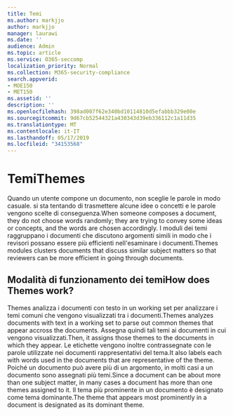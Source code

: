 ```yaml
---
title: Temi
ms.author: markjjo
author: markjjo
manager: laurawi
ms.date: ''
audience: Admin
ms.topic: article
ms.service: O365-seccomp
localization_priority: Normal
ms.collection: M365-security-compliance
search.appverid:
- MOE150
- MET150
ms.assetid: ''
description: ''
ms.openlocfilehash: 398ad007f62e340bd10114810d5efabbb329e00e
ms.sourcegitcommit: 9d67cb52544321a430343d39eb336112c1a11d35
ms.translationtype: MT
ms.contentlocale: it-IT
ms.lasthandoff: 05/17/2019
ms.locfileid: "34153568"
---
```

# <a name="themes"></a><span data-ttu-id="0583c-102">Temi</span><span class="sxs-lookup"><span data-stu-id="0583c-102">Themes</span></span>

<span data-ttu-id="0583c-103">Quando un utente compone un documento, non sceglie le parole in modo casuale. si sta tentando di trasmettere alcune idee o concetti e le parole vengono scelte di conseguenza.</span><span class="sxs-lookup"><span data-stu-id="0583c-103">When someone composes a document, they do not choose words randomly; they are trying to convey some ideas or concepts, and the words are chosen accordingly.</span></span> <span data-ttu-id="0583c-104">I moduli dei temi raggruppano i documenti che discutono argomenti simili in modo che i revisori possano essere più efficienti nell'esaminare i documenti.</span><span class="sxs-lookup"><span data-stu-id="0583c-104">Themes modules clusters documents that discuss similar subject matters so that reviewers can be more efficient in going through documents.</span></span>

## <a name="how-does-themes-work"></a><span data-ttu-id="0583c-105">Modalità di funzionamento dei temi</span><span class="sxs-lookup"><span data-stu-id="0583c-105">How does Themes work?</span></span>

<span data-ttu-id="0583c-106">Themes analizza i documenti con testo in un working set per analizzare i temi comuni che vengono visualizzati tra i documenti.</span><span class="sxs-lookup"><span data-stu-id="0583c-106">Themes analyzes documents with text in a working set to parse out common themes that appear accross the documents.</span></span> <span data-ttu-id="0583c-107">Assegna quindi tali temi ai documenti in cui vengono visualizzati.</span><span class="sxs-lookup"><span data-stu-id="0583c-107">Then, it assigns those themes to the documents in which they appear.</span></span> <span data-ttu-id="0583c-108">Le etichette vengono inoltre contrassegnate con le parole utilizzate nei documenti rappresentativi del tema.</span><span class="sxs-lookup"><span data-stu-id="0583c-108">It also labels each with words used in the documents that are representative of the theme.</span></span> <span data-ttu-id="0583c-109">Poiché un documento può avere più di un argomento, in molti casi a un documento sono assegnati più temi.</span><span class="sxs-lookup"><span data-stu-id="0583c-109">Since a document can be about more than one subject matter, in many cases a document has more than one themes assigned to it.</span></span> <span data-ttu-id="0583c-110">Il tema più prominente in un documento è designato come tema dominante.</span><span class="sxs-lookup"><span data-stu-id="0583c-110">The theme that appears most prominently in a document is designated as its dominant theme.</span></span>
